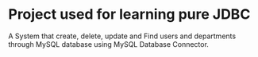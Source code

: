 # Project used for learning pure JDBC

A System that create, delete, update and Find users and departments through MySQL database using MySQL Database Connector.
